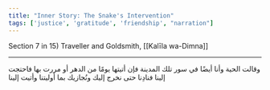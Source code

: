 ```yaml
---
title: "Inner Story: The Snake's Intervention"
tags: ['justice', 'gratitude', 'friendship', "narration"]
---
```


 Section 7 in 15) Traveller and Goldsmith, [[Kalīla wa-Dimna]]

---
وقالت الحية وأنا أيضًا في سور تلك المدينة فإن أتيتها يومًا من الدهر أو مررت بها فاحتجت إلينا فنادِنا حتى نخرج إليك ونُجازيك بما أوليتنا وأتيت إلينا
